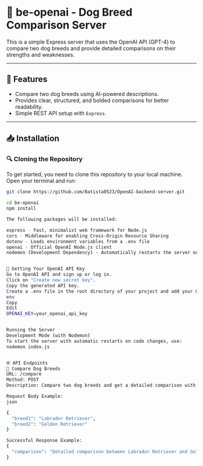 # 🐶 be-openai - Dog Breed Comparison Server

This is a simple Express server that uses the OpenAI API (GPT-4) to compare two dog breeds and provide detailed comparisons on their strengths and weaknesses.

---

## 📌 Features
- Compare two dog breeds using AI-powered descriptions.
- Provides clear, structured, and bolded comparisons for better readability.
- Simple REST API setup with `Express`.

---

## 📥 Installation

### 🔍 Cloning the Repository
To get started, you need to clone this repository to your local machine. Open your terminal and run:
```bash
git clone https://github.com/Batista0523/OpenAI-backend-server.git

cd be-openai
npm install

The following packages will be installed:

express - Fast, minimalist web framework for Node.js
cors - Middleware for enabling Cross-Origin Resource Sharing
dotenv - Loads environment variables from a .env file
openai - Official OpenAI Node.js client
nodemon (Development Dependency) - Automatically restarts the server on code changes


🔑 Getting Your OpenAI API Key
Go to OpenAI API and sign up or log in.
Click on "Create new secret key".
Copy the generated API key.
Create a .env file in the root directory of your project and add your OpenAI key:
env
Copy
Edit
OPENAI_KEY=your_openai_api_key


Running the Server
Development Mode (with Nodemon)
To start the server with automatic restarts on code changes, use:
nodemon index.js


🌐 API Endpoints
📍 Compare Dog Breeds
URL: /compare
Method: POST
Description: Compare two dog breeds and get a detailed comparison with strengths and weaknesses.

Request Body Example:
json

{
  "breed1": "Labrador Retriever",
  "breed2": "Golden Retriever"
}

Successful Response Example:
{
  "comparison": "Detailed comparison between Labrador Retriever and Golden Retriever..."
}